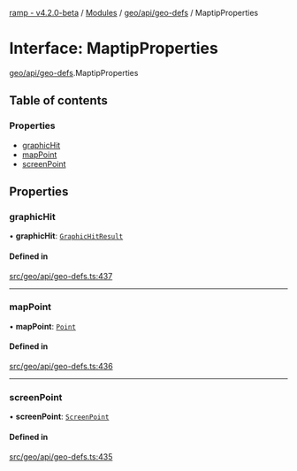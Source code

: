 [ramp - v4.2.0-beta](../README.md) / [Modules](../modules.md) / [geo/api/geo-defs](../modules/geo_api_geo_defs.md) / MaptipProperties

# Interface: MaptipProperties

[geo/api/geo-defs](../modules/geo_api_geo_defs.md).MaptipProperties

## Table of contents

### Properties

- [graphicHit](geo_api_geo_defs.MaptipProperties.md#graphichit)
- [mapPoint](geo_api_geo_defs.MaptipProperties.md#mappoint)
- [screenPoint](geo_api_geo_defs.MaptipProperties.md#screenpoint)

## Properties

### graphicHit

• **graphicHit**: [`GraphicHitResult`](geo_api_geo_defs.GraphicHitResult.md)

#### Defined in

[src/geo/api/geo-defs.ts:437](https://github.com/sharvenp/ramp4-docs/blob/c6cdb39/src/geo/api/geo-defs.ts#L437)

___

### mapPoint

• **mapPoint**: [`Point`](../classes/geo_api_graphic_geometry_point.Point.md)

#### Defined in

[src/geo/api/geo-defs.ts:436](https://github.com/sharvenp/ramp4-docs/blob/c6cdb39/src/geo/api/geo-defs.ts#L436)

___

### screenPoint

• **screenPoint**: [`ScreenPoint`](geo_api_geo_defs.ScreenPoint.md)

#### Defined in

[src/geo/api/geo-defs.ts:435](https://github.com/sharvenp/ramp4-docs/blob/c6cdb39/src/geo/api/geo-defs.ts#L435)

